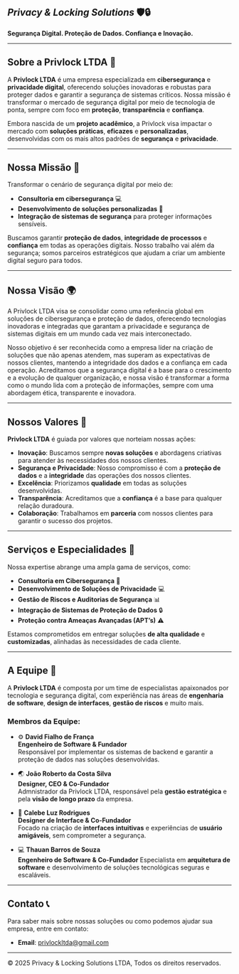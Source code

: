 ## *Privacy & Locking Solutions* 🛡️🔒



**Segurança Digital. Proteção de Dados. Confiança e Inovação.**


---

## **Sobre a Privlock LTDA** 🏢

A **Privlock LTDA** é uma empresa especializada em **cibersegurança** e **privacidade digital**, oferecendo soluções inovadoras e robustas para proteger dados e garantir a segurança de sistemas críticos. Nossa missão é transformar o mercado de segurança digital por meio de tecnologia de ponta, sempre com foco em **proteção**, **transparência** e **confiança**.

Embora nascida de um **projeto acadêmico**, a Privlock visa impactar o mercado com **soluções práticas**, **eficazes** e **personalizadas**, desenvolvidas com os mais altos padrões de **segurança** e **privacidade**.

---

## **Nossa Missão** 🚀

Transformar o cenário de segurança digital por meio de:

- **Consultoria em cibersegurança** 💻
- **Desenvolvimento de soluções personalizadas** 🔐
- **Integração de sistemas de segurança** para proteger informações sensíveis.

Buscamos garantir **proteção de dados**, **integridade de processos** e **confiança** em todas as operações digitais. Nosso trabalho vai além da segurança; somos parceiros estratégicos que ajudam a criar um ambiente digital seguro para todos.

---

## **Nossa Visão** 🌍

A Privlock LTDA visa se consolidar como uma referência global em soluções de cibersegurança e proteção de dados, oferecendo tecnologias inovadoras e integradas que garantam a privacidade e segurança de sistemas digitais em um mundo cada vez mais interconectado.

Nosso objetivo é ser reconhecida como a empresa líder na criação de soluções que não apenas atendem, mas superam as expectativas de nossos clientes, mantendo a integridade dos dados e a confiança em cada operação. Acreditamos que a segurança digital é a base para o crescimento e a evolução de qualquer organização, e nossa visão é transformar a forma como o mundo lida com a proteção de informações, sempre com uma abordagem ética, transparente e inovadora.

---

## **Nossos Valores** 🌱

**Privlock LTDA** é guiada por valores que norteiam nossas ações:

- **Inovação**: Buscamos sempre **novas soluções** e abordagens criativas para atender às necessidades dos nossos clientes.
- **Segurança e Privacidade**: Nosso compromisso é com a **proteção de dados** e a **integridade** das operações dos nossos clientes.
- **Excelência**: Priorizamos **qualidade** em todas as soluções desenvolvidas.
- **Transparência**: Acreditamos que a **confiança** é a base para qualquer relação duradoura.
- **Colaboração**: Trabalhamos em **parceria** com nossos clientes para garantir o sucesso dos projetos.

---

## **Serviços e Especialidades** 💼

Nossa expertise abrange uma ampla gama de serviços, como:

- **Consultoria em Cibersegurança** 🔐
- **Desenvolvimento de Soluções de Privacidade** 💻
- **Gestão de Riscos e Auditorias de Segurança** 📊
- **Integração de Sistemas de Proteção de Dados** 🔒
- **Proteção contra Ameaças Avançadas (APT’s)** ⚠️

Estamos comprometidos em entregar soluções **de alta qualidade** e **customizadas**, alinhadas às necessidades de cada cliente.

---

## **A Equipe** 👥

A **Privlock LTDA** é composta por um time de especialistas apaixonados por tecnologia e segurança digital, com experiência nas áreas de **engenharia de software**, **design de interfaces**, **gestão de riscos** e muito mais.

### **Membros da Equipe**:


- ⚙ **David Fialho de França**  
  **Engenheiro de Software & Fundador**  
  Responsável por implementar os sistemas de backend e garantir a proteção de dados nas soluções desenvolvidas.
  
- 🌏 **João Roberto da Costa Silva**  
  **Designer, CEO & Co-Fundador**  
  Admnistrador da Privlock LTDA, responsável pela **gestão estratégica** e pela **visão de longo prazo** da empresa.

- 🎨 **Calebe Luz Rodrigues**  
  **Designer de Interface & Co-Fundador**  
  Focado na criação de **interfaces intuitivas** e experiências de **usuário amigáveis**, sem comprometer a segurança.
  
- 💻 **Thauan Barros de Souza**  
  **Engenheiro de Software & Co-Fundador**
  Especialista em **arquitetura de software** e desenvolvimento de soluções tecnológicas seguras e escaláveis.
  
  
---


## **Contato** 📞

Para saber mais sobre nossas soluções ou como podemos ajudar sua empresa, entre em contato:

- **Email**: [privlockltda@gmail.com](mailto:privlockltda@gmail.com)

---

© 2025 Privacy & Locking Solutions LTDA, Todos os direitos reservados.
